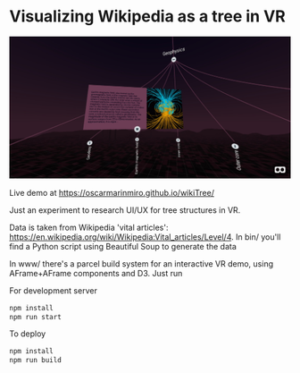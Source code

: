 # Visualizing Wikipedia as a tree in VR

![image2](vr_tree.jpg)

Live demo at https://oscarmarinmiro.github.io/wikiTree/

Just an experiment to research UI/UX for tree structures in VR. 

Data is taken from Wikipedia 'vital articles': https://en.wikipedia.org/wiki/Wikipedia:Vital_articles/Level/4. In bin/ you'll find a Python script using Beautiful Soup to generate the data

In www/ there's a parcel build system for an interactive VR demo, using AFrame+AFrame components and D3. Just run


For development server

```
npm install
npm run start 
```

To deploy

```
npm install
npm run build
```



